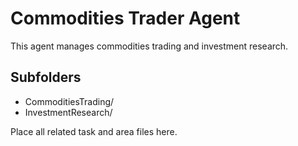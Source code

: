 # Commodities Trader Agent

This agent manages commodities trading and investment research.

## Subfolders
- CommoditiesTrading/
- InvestmentResearch/

Place all related task and area files here.
